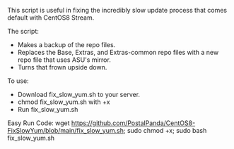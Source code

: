 This script is useful in fixing the incredibly slow update process that comes default with CentOS8 Stream.

The script:
- Makes a backup of the repo files.
- Replaces the Base, Extras, and Extras-common repo files with a new repo file that uses ASU's mirror.
- Turns that frown upside down.

To use:
- Download fix_slow_yum.sh to your server.
- chmod fix_slow_yum.sh with +x
- Run fix_slow_yum.sh

Easy Run Code:
wget https://github.com/PostalPanda/CentOS8-FixSlowYum/blob/main/fix_slow_yum.sh; sudo chmod +x; sudo bash fix_slow_yum.sh
